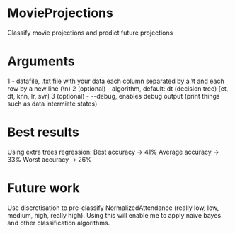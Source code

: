 # MovieProjections
Classify movie projections and predict future projections

# Arguments
1 - datafile, .txt file with your data each column separated by a \t and each row by a new line (\n)
2 (optional) - algorithm, default: dt (decision tree) [et, dt, knn, lr, svr]
3 (optional) - --debug, enables debug output (print things such as data intermiate states)

# Best results
Using extra trees regression:
Best accuracy -> 41%
Average accuracy -> 33%
Worst accuracy -> 26%

# Future work
Use discretisation to pre-classify NormalizedAttendance (really low, low, medium, high, really high).
Using this will enable me to apply naïve bayes and other classification algorithms.
